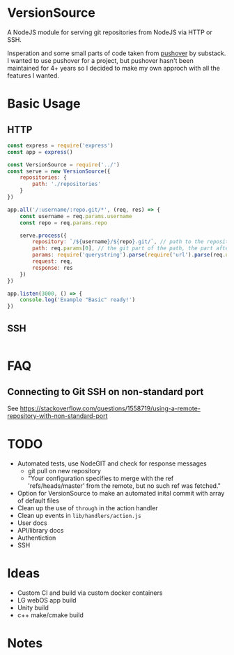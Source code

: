 # VersionSource

A NodeJS module for serving git repositories from NodeJS via HTTP or SSH. 

Insperation and some small parts of code taken from [pushover](https://github.com/substack/pushover) by substack. I wanted to use pushover for a project, but pushover hasn't been maintained for 4+ years so I decided to make my own approch with all the features I wanted.

# Basic Usage

## HTTP

```Javascript
const express = require('express')
const app = express()

const VersionSource = require('../')
const serve = new VersionSource({
    repositories: {
        path: './repositories'
    }
})

app.all('/:username/:repo.git/*', (req, res) => {
    const username = req.params.username
    const repo = req.params.repo

    serve.process({
        repository: `/${username}/${repo}.git/`, // path to the repository in the storage directory
        path: req.params[0], // the git part of the path, the part after the git url supplied to the command line
        params: require('querystring').parse(require('url').parse(req.url).query), // query string parameters in object form (can also be passed as the query string without the begining ?)
        request: req,
        response: res
    })
})

app.listen(3000, () => {
    console.log('Example "Basic" ready!')
})

```

## SSH

```Javascript

```

# FAQ

## Connecting to Git SSH on non-standard port
See https://stackoverflow.com/questions/1558719/using-a-remote-repository-with-non-standard-port

# TODO

 * Automated tests, use NodeGIT and check for response messages
   * git pull on new repository
   * "Your configuration specifies to merge with the ref 'refs/heads/master'
      from the remote, but no such ref was fetched."
 * Option for VersionSource to make an automated inital commit with array of default files
 * Clean up the use of `through` in the action handler
 * Clean up events in `lib/handlers/action.js`
 * User docs
 * API/library docs
 * Authentiction
 * SSH


# Ideas

 * Custom CI and build via custom docker containers
  * LG webOS app build
  * Unity build
  * c++ make/cmake build

# Notes

